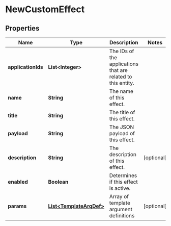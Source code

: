 

# NewCustomEffect


## Properties

Name | Type | Description | Notes
------------ | ------------- | ------------- | -------------
**applicationIds** | **List&lt;Integer&gt;** | The IDs of the applications that are related to this entity. | 
**name** | **String** | The name of this effect. | 
**title** | **String** | The title of this effect. | 
**payload** | **String** | The JSON payload of this effect. | 
**description** | **String** | The description of this effect. |  [optional]
**enabled** | **Boolean** | Determines if this effect is active. | 
**params** | [**List&lt;TemplateArgDef&gt;**](TemplateArgDef.md) | Array of template argument definitions |  [optional]



